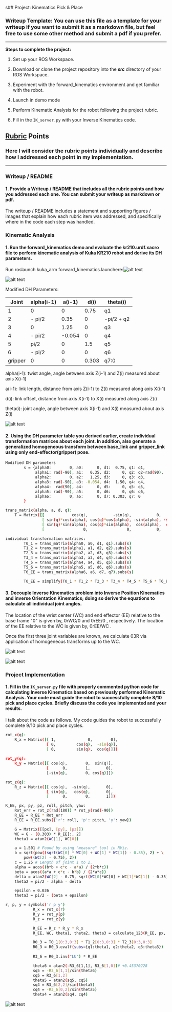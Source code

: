 s## Project: Kinematics Pick & Place
### Writeup Template: You can use this file as a template for your writeup if you want to submit it as a markdown file, but feel free to use some other method and submit a pdf if you prefer.

---


**Steps to complete the project:**  


1. Set up your ROS Workspace.
2. Download or clone the project repository into the ***src*** directory of your ROS Workspace.  
3. Experiment with the forward_kinematics environment and get familiar with the robot.

4. Launch in demo mode
5. Perform Kinematic Analysis for the robot following the project rubric.
6. Fill in the `IK_server.py` with your Inverse Kinematics code. 


[//]: # (Image References)


[image1]: ./misc_images/misc4.PNG
[image2]: ./misc_images/misc8.PNG
[image3]: ./misc_images/misc5.PNG
[image4]: ./misc_images/misc7.PNG
[image5]: ./misc_images/misc6.PNG
[image6]: ./misc_images/misc9.PNG

## [Rubric](https://review.udacity.com/#!/rubrics/972/view) Points 
### Here I will consider the rubric points individually and describe how I addressed each point in my implementation.

---
### Writeup / README

#### 1. Provide a Writeup / README that includes all the rubric points and how you addressed each one.  You can submit your writeup as markdown or pdf.  
The writeup / README includes a statement and supporting figures / images that explain how each rubric item was addressed, and specifically where in the code each step was handled.

### Kinematic Analysis
#### 1. Run the forward_kinematics demo and evaluate the kr210.urdf.xacro file to perform kinematic analysis of Kuka KR210 robot and derive its DH parameters.


Run roslaunch kuka_arm forward_kinematics.launchere:![alt text][image1]


![alt text][image4]

Modified DH Parameters:

Joint | alpha(i-1) | a(i-1) | d(i) | theta(i)
--- | --- | --- | --- | ---
1 | 0 | 0 | 0.75 | q1
2 | - pi/2 | 0.35 | 0 | -pi/2 + q2
3 | 0 | 1.25 | 0 | q3
4 | - pi/2 | -0.054 | 0 | q4
5 | pi/2 | 0 | 1.5 | q5
6 | - pi/2 | 0 | 0 | q6
gripper | 0 | 0 | 0.303 | q7:0
 
alpha(i-1): twist angle, angle between axis Z(i-1) and Z(i) measured about axis X(i-1)

a(i-1): link length, distance from axis Z(i-1) to Z(i) measured along axis X(i-1)

d(i): link offset, distance from axis X(i-1) to X(i) measured along axis Z(i)

theta(i): joint angle, angle between axis X(i-1) and X(i) measured about axis Z(i)
 
![alt text][image5]
#### 2. Using the DH parameter table you derived earlier, create individual transformation matrices about each joint. In addition, also generate a generalized homogeneous transform between base_link and gripper_link using only end-effector(gripper) pose.


```sh
Modified DH parameters
        s = {alpha0:        0, a0:      0, d1:  0.75, q1: q1,
             alpha1: rad(-90), a1:   0.35, d2:     0, q2: q2-rad(90),
             alpha2:        0, a2:   1.25, d3:     0, q3: q3,
             alpha3: rad(-90), a3: -0.054, d4:  1.50, q4: q4,
             alpha4:  rad(90), a4:      0, d5:     0, q5: q5,
             alpha5: rad(-90), a5:      0, d6:     0, q6: q6,
             alpha6:        0, a6:      0, d7: 0.303, q7: 0
        }
```

```sh
trans_matrix(alpha, a, d, q):
    T = Matrix([[            cos(q),           -sin(q),           0,             a],
                [ sin(q)*cos(alpha), cos(q)*cos(alpha), -sin(alpha), -sin(alpha)*d],
                [ sin(q)*sin(alpha), cos(q)*sin(alpha),  cos(alpha),  cos(alpha)*d],
                [                 0,                 0,           0,             1]])
```

```sh
individual transformation matrices:
        T0_1 = trans_matrix(alpha0, a0, d1, q1).subs(s)
        T1_2 = trans_matrix(alpha1, a1, d2, q2).subs(s)
        T2_3 = trans_matrix(alpha2, a2, d3, q3).subs(s)
        T3_4 = trans_matrix(alpha3, a3, d4, q4).subs(s)
        T4_5 = trans_matrix(alpha4, a4, d5, q5).subs(s)
        T5_6 = trans_matrix(alpha5, a5, d6, q6).subs(s)
        T6_EE = trans_matrix(alpha6, a6, d7, q7).subs(s)

        T0_EE = simplify(T0_1 * T1_2 * T2_3 * T3_4 * T4_5 * T5_6 * T6_EE)
```

#### 3. Decouple Inverse Kinematics problem into Inverse Position Kinematics and inverse Orientation Kinematics; doing so derive the equations to calculate all individual joint angles.
The location of the wrist center (WC) and end effector (EE) relative to the base frame "0" is given by, 0rWC/0 and 0rEE/0 , respectively. 
The location of the EE relative to the WC is given by, 0rEE/WC .

Once the first three joint variables are known, we calculate 03R via application of homogeneous transforms up to the WC.

![alt text][image6]

![alt text][image2]

### Project Implementation
#### 1. Fill in the `IK_server.py` file with properly commented python code for calculating Inverse Kinematics based on previously performed Kinematic Analysis. Your code must guide the robot to successfully complete 8/10 pick and place cycles. Briefly discuss the code you implemented and your results. 



I talk about the code as follows. My code guides the robot to successfully complete 9/10 pick and place cycles.  

```sh
rot_x(q):
    R_x = Matrix([[ 1,              0,        0],
                  [ 0,         cos(q),  -sin(q)],
                  [ 0,         sin(q),  cos(q)]])
    
rot_y(q):              
    R_y = Matrix([[ cos(q),        0,  sin(q)],
                  [      0,        1,       0],
                  [-sin(q),        0, cos(q)]])

rot_z(q):    
    R_z = Matrix([[ cos(q),  -sin(q),       0],
                  [ sin(q),   cos(q),       0],
                  [      0,        0,       1]])
```

```sh
R_EE, px, py, pz, roll, pitch, yaw:
    Rot_err = rot_z(rad(180)) * rot_y(rad(-90))
    R_EE = R_EE * Rot_err
    R_EE = R_EE.subs({'r': roll, 'p': pitch, 'y': yaw})

    G = Matrix([[px], [py], [pz]])
    WC = G - (0.303) * R_EE[:, 2]
    theta1 = atan2(WC[1], WC[0])

    a = 1.501 # Found by using "measure" tool in RViz.
    b = sqrt(pow((sqrt(WC[0] * WC[0] + WC[1] * WC[1]) - 0.35), 2) + \
        pow((WC[2] - 0.75), 2))
    c = 1.25 # Length of joint 1 to 2.
    alpha = acos((b*b + c*c - a*a) / (2*b*c))
    beta = acos((a*a + c*c - b*b) / (2*a*c))
    delta = atan2(WC[2] - 0.75, sqrt(WC[0]*WC[0] + WC[1]*WC[1]) - 0.35)
    theta2 = pi/2 - alpha - delta

    epsilon = 0.036 
    theta3 = pi/2 - (beta + epsilon)
```

```sh
r, p, y = symbols('r p y')
            R_x = rot_x(r)
            R_y = rot_y(p)
            R_z = rot_z(y)

            R_EE = R_z * R_y * R_x
            R_EE, WC, theta1, theta2, theta3 = calculate_123(R_EE, px, py, pz, roll, pitch, yaw)

            R0_3 = T0_1[0:3,0:3] * T1_2[0:3,0:3] * T2_3[0:3,0:3]
            R0_3 = R0_3.evalf(subs={q1:theta1, q2:theta2, q3:theta3})
            
            R3_6 = R0_3.inv("LU") * R_EE

            theta6 = atan2(-R3_6[1,1], R3_6[1,0])# +0.45370228
            sq5 = -R3_6[1,1]/sin(theta6)
            cq5 = R3_6[1,2]
            theta5 = atan2(sq5, cq5)
            sq4 = R3_6[2,2]/sin(theta5)
            cq4 = -R3_6[0,2]/sin(theta5)
            theta4 = atan2(sq4, cq4)
```

![alt text][image3]


